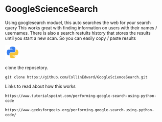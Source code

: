 # GoogleScienceSearch
Using googlesearch moduel, this auto searches the web for your search query
This works great with finding information on users with their names / usernames. 
There is also a search restults history that stores the results until you start a new scan.
So you can easily copy / paste results 


![Screenshot](Other-python-icon.png)

clone the reposetory.
```
git clone https://github.com/CollinEdward/GoogleScienceSearch.git
```


Links to read about how this works
```
https://www.tutorialspoint.com/performing-google-search-using-python-code
```

```
https://www.geeksforgeeks.org/performing-google-search-using-python-code/
```
